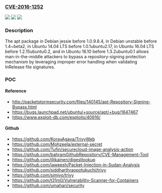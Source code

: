 ### [CVE-2016-1252](https://cve.mitre.org/cgi-bin/cvename.cgi?name=CVE-2016-1252)
![](https://img.shields.io/static/v1?label=Product&message=n%2Fa&color=blue)
![](https://img.shields.io/static/v1?label=Version&message=n%2Fa&color=blue)
![](https://img.shields.io/static/v1?label=Vulnerability&message=n%2Fa&color=brighgreen)

### Description

The apt package in Debian jessie before 1.0.9.8.4, in Debian unstable before 1.4~beta2, in Ubuntu 14.04 LTS before 1.0.1ubuntu2.17, in Ubuntu 16.04 LTS before 1.2.15ubuntu0.2, and in Ubuntu 16.10 before 1.3.2ubuntu0.1 allows man-in-the-middle attackers to bypass a repository-signing protection mechanism by leveraging improper error handling when validating InRelease file signatures.

### POC

#### Reference
- http://packetstormsecurity.com/files/140145/apt-Repository-Signing-Bypass.html
- https://bugs.launchpad.net/ubuntu/+source/apt/+bug/1647467
- https://www.exploit-db.com/exploits/40916/

#### Github
- https://github.com/KorayAgaya/TrivyWeb
- https://github.com/Mohzeela/external-secret
- https://github.com/Tufin/securecloud-image-analysis-action
- https://github.com/bahramGithubRepository/CVE-Management-Tool
- https://github.com/illikainen/digestlookup
- https://github.com/jaweesh/Packet-Injection-in-Sudan-Analysis
- https://github.com/siddharthraopotukuchi/trivy
- https://github.com/simiyo/trivy
- https://github.com/t31m0/Vulnerability-Scanner-for-Containers
- https://github.com/umahari/security

